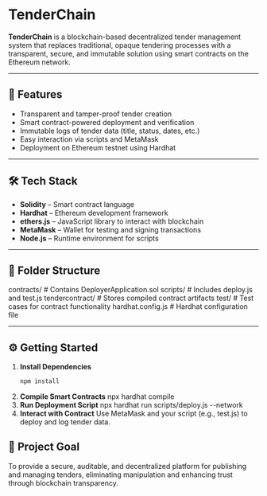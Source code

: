 # TenderChain

**TenderChain** is a blockchain-based decentralized tender management system that replaces traditional, opaque tendering processes with a transparent, secure, and immutable solution using smart contracts on the Ethereum network.

---

## 🚀 Features

- Transparent and tamper-proof tender creation
- Smart contract-powered deployment and verification
- Immutable logs of tender data (title, status, dates, etc.)
- Easy interaction via scripts and MetaMask
- Deployment on Ethereum testnet using Hardhat

---

## 🛠 Tech Stack

- **Solidity** – Smart contract language  
- **Hardhat** – Ethereum development framework  
- **ethers.js** – JavaScript library to interact with blockchain  
- **MetaMask** – Wallet for testing and signing transactions  
- **Node.js** – Runtime environment for scripts

---

## 📁 Folder Structure

contracts/ # Contains DeployerApplication.sol
scripts/ # Includes deploy.js and test.js
tendercontract/ # Stores compiled contract artifacts
test/ # Test cases for contract functionality
hardhat.config.js # Hardhat configuration file

----

## ⚙️ Getting Started

1. **Install Dependencies**
   ```bash
   npm install
2. **Compile Smart Contracts**
   npx hardhat compile
3. **Run Deployment Script**
   npx hardhat run scripts/deploy.js --network <your-network>
4. **Interact with Contract**
   Use MetaMask and your script (e.g., test.js) to deploy and log tender data.


## 📌 Project Goal
To provide a secure, auditable, and decentralized platform for publishing and managing tenders, eliminating manipulation and enhancing trust through blockchain transparency.
   
